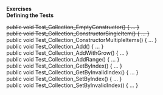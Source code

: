 **Exercises**  
**Defining the Tests**  

~~public void Test_Collection_EmptyConstructor() { … }~~  
~~public void Test_Collection_ConstructorSingleItem() { … }~~  
public void Test_Collection_ConstructorMultipleItems() { … }  
public void Test_Collection_Add() { … }  
public void Test_Collection_AddWithGrow() { … }  
public void Test_Collection_AddRange() { … }  
public void Test_Collection_GetByIndex() { … }  
public void Test_Collection_GetByInvalidIndex() { … }  
public void Test_Collection_SetByIndex() { … }  
public void Test_Collection_SetByInvalidIndex() { … }  
